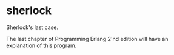 sherlock
========

Sherlock's last case.

The last chapter of Programming Erlang 2'nd edition will
have an explanation of this program.
